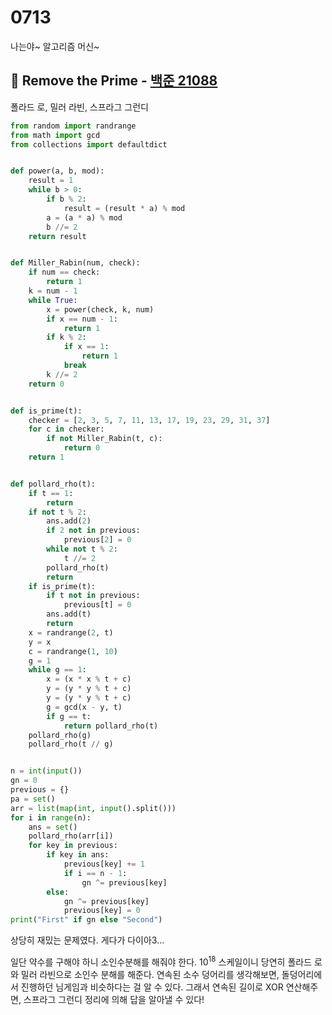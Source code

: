 # 0713

나는야~ 알고리즘 머신~



## :diamond_shape_with_a_dot_inside: Remove the Prime - [백준 21088](https://www.acmicpc.net/problem/21088)

폴라드 로, 밀러 라빈, 스프라그 그런디

```python
from random import randrange
from math import gcd
from collections import defaultdict


def power(a, b, mod):
    result = 1
    while b > 0:
        if b % 2:
            result = (result * a) % mod
        a = (a * a) % mod
        b //= 2
    return result


def Miller_Rabin(num, check):
    if num == check:
        return 1
    k = num - 1
    while True:
        x = power(check, k, num)
        if x == num - 1:
            return 1
        if k % 2:
            if x == 1:
                return 1
            break
        k //= 2
    return 0


def is_prime(t):
    checker = [2, 3, 5, 7, 11, 13, 17, 19, 23, 29, 31, 37]
    for c in checker:
        if not Miller_Rabin(t, c):
            return 0
    return 1


def pollard_rho(t):
    if t == 1:
        return
    if not t % 2:
        ans.add(2)
        if 2 not in previous:
            previous[2] = 0
        while not t % 2:
            t //= 2
        pollard_rho(t)
        return
    if is_prime(t):
        if t not in previous:
            previous[t] = 0
        ans.add(t)
        return
    x = randrange(2, t)
    y = x
    c = randrange(1, 10)
    g = 1
    while g == 1:
        x = (x * x % t + c)
        y = (y * y % t + c)
        y = (y * y % t + c)
        g = gcd(x - y, t)
        if g == t:
            return pollard_rho(t)
    pollard_rho(g)
    pollard_rho(t // g)


n = int(input())
gn = 0
previous = {}
pa = set()
arr = list(map(int, input().split()))
for i in range(n):
    ans = set()
    pollard_rho(arr[i])
    for key in previous:
        if key in ans:
            previous[key] += 1
            if i == n - 1:
                gn ^= previous[key]
        else:
            gn ^= previous[key]
            previous[key] = 0
print("First" if gn else "Second")
```

상당히 재밌는 문제였다. 게다가 다이아3...

일단 약수를 구해야 하니 소인수분해를 해줘야 한다. 10<sup>18</sup> 스케일이니 당연히 폴라드 로와 밀러 라빈으로 소인수 분해를 해준다. 연속된 소수 덩어리를 생각해보면, 돌덩어리에서 진행하던 님게임과 비슷하다는 걸 알 수 있다. 그래서 연속된 길이로 XOR 연산해주면, 스프라그 그런디 정리에 의해 답을 알아낼 수 있다!